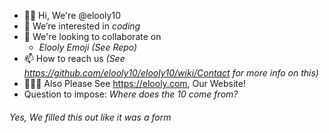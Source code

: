 - ✋🏻 Hi, We're @elooly10
- 👀 We’re interested in _coding_
- 💞️ We're looking to collaborate on 
  -  _Elooly Emoji (See Repo)_ 
- 📫 How to reach us _(See https://github.com/elooly10/elooly10/wiki/Contact for more info on this)_
- 🧑🏻‍💻 Also Please See https://elooly.com, Our Website!
- Question to impose: _Where does the 10 come from?_
###### _Yes, We filled this out like it was a form_
<!---
elooly10/elooly10 is a ✨ special ✨ repository because its `README.md` (this file) appears on your GitHub profile.
You can click the Preview link to take a look at your changes.
--->
